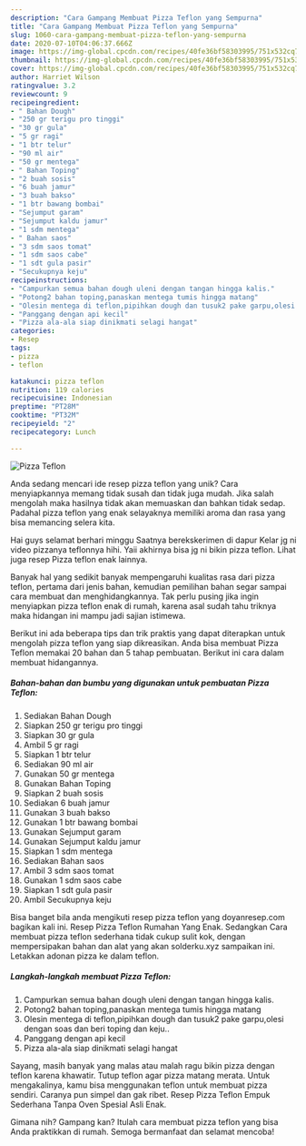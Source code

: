 ```yaml
---
description: "Cara Gampang Membuat Pizza Teflon yang Sempurna"
title: "Cara Gampang Membuat Pizza Teflon yang Sempurna"
slug: 1060-cara-gampang-membuat-pizza-teflon-yang-sempurna
date: 2020-07-10T04:06:37.666Z
image: https://img-global.cpcdn.com/recipes/40fe36bf58303995/751x532cq70/pizza-teflon-foto-resep-utama.jpg
thumbnail: https://img-global.cpcdn.com/recipes/40fe36bf58303995/751x532cq70/pizza-teflon-foto-resep-utama.jpg
cover: https://img-global.cpcdn.com/recipes/40fe36bf58303995/751x532cq70/pizza-teflon-foto-resep-utama.jpg
author: Harriet Wilson
ratingvalue: 3.2
reviewcount: 9
recipeingredient:
- " Bahan Dough"
- "250 gr terigu pro tinggi"
- "30 gr gula"
- "5 gr ragi"
- "1 btr telur"
- "90 ml air"
- "50 gr mentega"
- " Bahan Toping"
- "2 buah sosis"
- "6 buah jamur"
- "3 buah bakso"
- "1 btr bawang bombai"
- "Sejumput garam"
- "Sejumput kaldu jamur"
- "1 sdm mentega"
- " Bahan saos"
- "3 sdm saos tomat"
- "1 sdm saos cabe"
- "1 sdt gula pasir"
- "Secukupnya keju"
recipeinstructions:
- "Campurkan semua bahan dough uleni dengan tangan hingga kalis."
- "Potong2 bahan toping,panaskan mentega tumis hingga matang"
- "Olesin mentega di teflon,pipihkan dough dan tusuk2 pake garpu,olesi dengan soas dan beri toping dan keju.."
- "Panggang dengan api kecil"
- "Pizza ala-ala siap dinikmati selagi hangat"
categories:
- Resep
tags:
- pizza
- teflon

katakunci: pizza teflon 
nutrition: 119 calories
recipecuisine: Indonesian
preptime: "PT28M"
cooktime: "PT32M"
recipeyield: "2"
recipecategory: Lunch

---
```



![Pizza Teflon](https://img-global.cpcdn.com/recipes/40fe36bf58303995/751x532cq70/pizza-teflon-foto-resep-utama.jpg)

Anda sedang mencari ide resep pizza teflon yang unik? Cara menyiapkannya memang tidak susah dan tidak juga mudah. Jika salah mengolah maka hasilnya tidak akan memuaskan dan bahkan tidak sedap. Padahal pizza teflon yang enak selayaknya memiliki aroma dan rasa yang bisa memancing selera kita.

Hai guys selamat berhari minggu Saatnya berekskerimen di dapur Kelar jg ni video pizzanya teflonnya hihi. Yaii akhirnya bisa jg ni bikin pizza teflon. Lihat juga resep Pizza teflon enak lainnya.

Banyak hal yang sedikit banyak mempengaruhi kualitas rasa dari pizza teflon, pertama dari jenis bahan, kemudian pemilihan bahan segar sampai cara membuat dan menghidangkannya. Tak perlu pusing jika ingin menyiapkan pizza teflon enak di rumah, karena asal sudah tahu triknya maka hidangan ini mampu jadi sajian istimewa.


Berikut ini ada beberapa tips dan trik praktis yang dapat diterapkan untuk mengolah pizza teflon yang siap dikreasikan. Anda bisa membuat Pizza Teflon memakai 20 bahan dan 5 tahap pembuatan. Berikut ini cara dalam membuat hidangannya.

<!--inarticleads1-->

##### Bahan-bahan dan bumbu yang digunakan untuk pembuatan Pizza Teflon:

1. Sediakan  Bahan Dough
1. Siapkan 250 gr terigu pro tinggi
1. Siapkan 30 gr gula
1. Ambil 5 gr ragi
1. Siapkan 1 btr telur
1. Sediakan 90 ml air
1. Gunakan 50 gr mentega
1. Gunakan  Bahan Toping
1. Siapkan 2 buah sosis
1. Sediakan 6 buah jamur
1. Gunakan 3 buah bakso
1. Gunakan 1 btr bawang bombai
1. Gunakan Sejumput garam
1. Gunakan Sejumput kaldu jamur
1. Siapkan 1 sdm mentega
1. Sediakan  Bahan saos
1. Ambil 3 sdm saos tomat
1. Gunakan 1 sdm saos cabe
1. Siapkan 1 sdt gula pasir
1. Ambil Secukupnya keju


Bisa banget bila anda mengikuti resep pizza teflon yang doyanresep.com bagikan kali ini. Resep Pizza Teflon Rumahan Yang Enak. Sedangkan Cara membuat pizza teflon sederhana tidak cukup sulit kok, dengan mempersipakan bahan dan alat yang akan solderku.xyz sampaikan ini. Letakkan adonan pizza ke dalam teflon. 

<!--inarticleads2-->

##### Langkah-langkah membuat Pizza Teflon:

1. Campurkan semua bahan dough uleni dengan tangan hingga kalis.
1. Potong2 bahan toping,panaskan mentega tumis hingga matang
1. Olesin mentega di teflon,pipihkan dough dan tusuk2 pake garpu,olesi dengan soas dan beri toping dan keju..
1. Panggang dengan api kecil
1. Pizza ala-ala siap dinikmati selagi hangat


Sayang, masih banyak yang malas atau malah ragu bikin pizza dengan teflon karena khawatir. Tutup teflon agar pizza matang merata. Untuk mengakalinya, kamu bisa menggunakan teflon untuk membuat pizza sendiri. Caranya pun simpel dan gak ribet. Resep Pizza Teflon Empuk Sederhana Tanpa Oven Spesial Asli Enak. 

Gimana nih? Gampang kan? Itulah cara membuat pizza teflon yang bisa Anda praktikkan di rumah. Semoga bermanfaat dan selamat mencoba!
